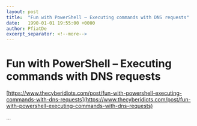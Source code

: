 ```yaml
---
layout: post
title:  "Fun with PowerShell – Executing commands with DNS requests"
date:   1990-01-01 19:55:00 +0000
author: PfiatDe
excerpt_separator: <!--more-->
---
```


# Fun with PowerShell – Executing commands with DNS requests

[https://www.thecyberidiots.com/post/fun-with-powershell-executing-commands-with-dns-requests](https://www.thecyberidiots.com/post/fun-with-powershell-executing-commands-with-dns-requests)

...
<!--more-->
